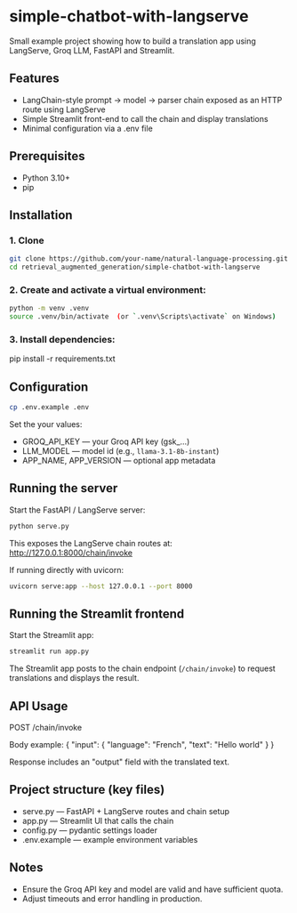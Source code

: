 # simple-chatbot-with-langserve

Small example project showing how to build a translation app using LangServe, Groq LLM, FastAPI and Streamlit.

## Features
- LangChain-style prompt -> model -> parser chain exposed as an HTTP route using LangServe
- Simple Streamlit front-end to call the chain and display translations
- Minimal configuration via a .env file

## Prerequisites
- Python 3.10+
- pip


## Installation
### 1. Clone
```bash
git clone https://github.com/your-name/natural-language-processing.git
cd retrieval_augmented_generation/simple-chatbot-with-langserve
```

### 2. Create and activate a virtual environment:
```bash
python -m venv .venv
source .venv/bin/activate  (or `.venv\Scripts\activate` on Windows)
```
### 3. Install dependencies:
pip install -r requirements.txt

## Configuration
```bash
cp .env.example .env
```
Set the your values:
- GROQ_API_KEY — your Groq API key (gsk_...)
- LLM_MODEL — model id (e.g., `llama-3.1-8b-instant`)
- APP_NAME, APP_VERSION — optional app metadata


## Running the server
Start the FastAPI / LangServe server:
```bash
python serve.py
```
This exposes the LangServe chain routes at:
http://127.0.0.1:8000/chain/invoke

If running directly with uvicorn:
```bash
uvicorn serve:app --host 127.0.0.1 --port 8000
```

## Running the Streamlit frontend
Start the Streamlit app:
```bash
streamlit run app.py
```

The Streamlit app posts to the chain endpoint (`/chain/invoke`) to request translations and displays the result.

## API Usage
POST /chain/invoke

Body example:
{
  "input": {
    "language": "French",
    "text": "Hello world"
  }
}

Response includes an "output" field with the translated text.

## Project structure (key files)
- serve.py — FastAPI + LangServe routes and chain setup
- app.py — Streamlit UI that calls the chain
- config.py — pydantic settings loader
- .env.example — example environment variables

## Notes
- Ensure the Groq API key and model are valid and have sufficient quota.
- Adjust timeouts and error handling in production.

